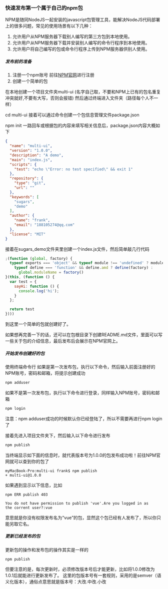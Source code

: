 ### 快速发布第一个属于自己的npm包

NPM是随同NodeJS一起安装的javascript包管理工具，能解决NodeJS代码部署上的很多问题，常见的使用场景有以下几种：

1. 允许用户从NPM服务器下载别人编写的第三方包到本地使用。
2. 允许用户从NPM服务器下载并安装别人编写的命令行程序到本地使用。
3. 允许用户将自己编写的包或命令行程序上传到NPM服务器供别人使用。

##### 发布前的准备

1. 注册一个npm账号
前往[NPM官网](https://www.npmjs.com/)进行注册
2. 创建一个简单的包

在本地创建一个项目文件夹multi-ui (名字自己取，不要和NPM上已有的包名重复冲突就好,不要有大写，否则会报错)
然后通过终端进入文件夹（路径每个人不一样）

cd multi-ui
接着可以通过命令创建一个包信息管理文件package.json

npm init
一路回车或根据包的内容来填写相关信息后，package.json内容大概如下
```json
{
  "name": "multi-ui",
  "version": "1.0.0",
  "description": "A demo",
  "main": "index.js",
  "scripts": {
    "test": "echo \"Error: no test specified\" && exit 1"
  },
  "repository": {
    "type": "git",
    "url": ""
  },
  "keywords": [
    "sugars",
    "demo"
  ],
  "author": {
    "name": "frank",
    "email": "188105274@qq.com"
  },
  "license": "MIT"
}
```
接着在sugars_demo文件夹里创建一个index.js文件，然后简单敲几行代码
```js
;(function (global, factory) {
  typeof exports === 'object' && typeof module !== 'undefined' ? module.exports = factory() :
    typeof define === 'function' && define.amd ? define(factory) :
      global.moduleName = factory()
}(this, (function () {
  var test = {
    sayHi: function () {
      console.log('hi');
    }
  };

  return test
})))
```
到这里一个简单的包就创建好了。

如果想再完善一下的话，还可以在包根目录下创建README.md文件，里面可以写一些关于包的介绍信息，最后发布后会展示在NPM官网上。

##### 开始发布创建好的包
使用终端命令行
如果是第一次发布包，执行以下命令，然后输入前面注册好的NPM账号，密码和邮箱，将提示创建成功
```js
npm adduser
```
如果不是第一次发布包，执行以下命令进行登录，同样输入NPM账号，密码和邮箱
```js
npm login
```
注意：npm adduser成功的时候默认你已经登陆了，所以不需要再进行npm login了

接着先进入项目文件夹下，然后输入以下命令进行发布
```js
npm publish
```
当终端显示如下面的信息时，就代表版本号为1.0.0的包发布成功啦！前往NPM官网就可以查到你的包了
```
myMacBook-Pro:multi-ui frank$ npm publish
+ multi-ui@1.0.0
```
如果遇到显示以下信息，比如
```
npm ERR publish 403

You do not have permission to publish 'vue'.Are you logged in as
the corrent user?:vue
```
意思就是你没有权限发布名为“vue”的包，显然这个包已经有人发布了，所以你只能另取它名。

##### 更新已经发布的包
更新包的操作和发布包的操作其实是一样的
```js
npm publish
```
但要注意的是，每次更新时，必须修改版本号后才能更新，比如将1.0.0修改为1.0.1后就能进行更新发布了。
这里的包版本号有一套规则，采用的是semver（语义化版本），通俗点意思就是版本号：大改.中改.小改